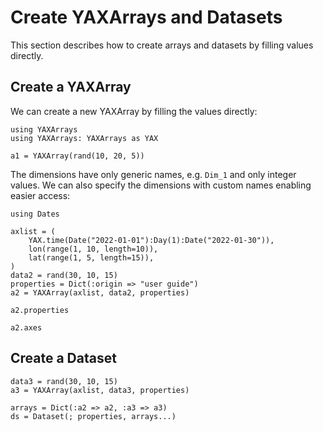 # Create YAXArrays and Datasets

This section describes how to create arrays and datasets by filling values directly.

## Create a YAXArray

We can create a new YAXArray by filling the values directly:

````@example create
using YAXArrays
using YAXArrays: YAXArrays as YAX

a1 = YAXArray(rand(10, 20, 5))
````

The dimensions have only generic names, e.g. `Dim_1` and only integer values.
We can also specify the dimensions with custom names enabling easier access:

````@example create
using Dates

axlist = (
    YAX.time(Date("2022-01-01"):Day(1):Date("2022-01-30")),
    lon(range(1, 10, length=10)),
    lat(range(1, 5, length=15)),
)
data2 = rand(30, 10, 15)
properties = Dict(:origin => "user guide")
a2 = YAXArray(axlist, data2, properties)
````

````@example create
a2.properties
````

````@example create
a2.axes
````

## Create a Dataset

````@example create
data3 = rand(30, 10, 15)
a3 = YAXArray(axlist, data3, properties)

arrays = Dict(:a2 => a2, :a3 => a3)
ds = Dataset(; properties, arrays...)
````